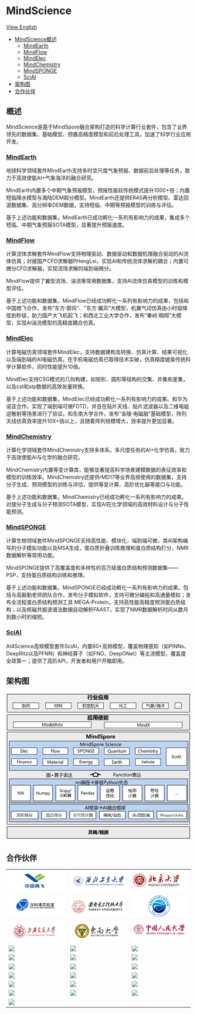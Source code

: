 # MindScience

[View English](README.md)

- [MindScience概述](#概述)
    - [MindEarth](#mindearth)
    - [MindFlow](#mindflow)
    - [MindElec](#mindelec)
    - [MindChemistry](#mindchemistry)
    - [MindSPONGE](#mindsponge)
    - [SciAI](#sciai)
- [架构图](#架构图)
- [合作伙伴](#合作伙伴)

## 概述

MindScience是基于MindSpore融合架构打造的科学计算行业套件，包含了业界领先的数据集、基础模型、预置高精度模型和前后处理工具，加速了科学行业应用开发。

### [MindEarth](https://gitee.com/mindspore/mindscience/tree/master/MindEarth)

地球科学领域套件MindEarth支持多时空尺度气象预报、数据前后处理等任务，致力于高效使能AI+气象海洋的融合研究。

MindEarth内置多个中期气象预报模型，预报性能较传统模式提升1000+倍；内置短临降水模型与海陆DEM超分模型。MindEarth还提供ERA5再分析模型、雷达回波数据集、高分辨率DEM数据，支持短临、中期等预报模型的训练与评估。

基于上述功能和数据集，MindEarth已成功孵化一系列有影响力的成果，集成多个短临、中期气象预报SOTA模型，显著提升预报速度。

### [MindFlow](https://gitee.com/mindspore/mindscience/tree/master/MindFlow)

计算流体求解套件MindFlow支持物理驱动、数据驱动和数据机理融合驱动的AI流体仿真；对接国产CFD求解器PHengLei，实现AI和传统流体求解的耦合；内置可微分CFD求解器，实现流场求解的端到端微分。

MindFlow提供了翼型流场、湍流等常用数据集，支持Al流体仿真模型的训练和模型评估。

基于上述功能和数据集，MindFlow已经成功孵化一系列有影响力的成果，包括和中国商飞合作，发布“东方·御风”、“东方·翼风”大模型，机翼气动仿真由小时级降低到秒级，助力国产大飞机起飞；和西北工业大学合作，发布“秦岭·翱翔”大模型，实现AI湍流模型的高精度耦合仿真。

### [MindElec](https://gitee.com/mindspore/mindscience/tree/master/MindElec)

计算电磁仿真领域套件MindElec，支持数据建构及转换、仿真计算、结果可视化以及端到端的AI电磁仿真。在手机电磁仿真已取得技术实破，仿真精度媲美传统科学计算软件，同时性能提升10倍。

MindElec支持CSG模式的几何构建，如矩形、圆形等结构的交集、并集和差集，以及cst和stp数据的高效张量转换。

基于上述功能和数据集，MindElec已经成功孵化一系列有影响力的成果。和华为诺亚合作，实现了端到端可微FDTD，并且在贴片天线、贴片滤波器以及二维电磁逆散射等场景进行了验证。和东南大学合作，发布“金陵·电磁脑”基础模型，阵列天线仿真效率提升10X+倍以上，且随着阵列规模增大，效率提升更加显著。

### [MindChemistry](https://gitee.com/mindspore/mindscience/tree/master/MindChemistry)

计算化学领域套件MindChemistry支持多体系，多尺度任务的AI+化学仿真，致力于高效使能AI与化学的融合研究。

MindChemistry内置等变计算库，能够显著提高科学场景建模数据的表征效率和模型的训练效率。MindChemistry还提供rMD17等业界高频使用的数据集，支持分子生成、预测模型的训练与评估，提供等变计算、高阶优化器等接口与功能。

基于上述功能和数据集，MindChemistry已经成功孵化一系列有影响力的成果。对接分子生成与分子预测SOTA模型，实现AI在化学领域的高效材料设计与分子性能预测。

### [MindSPONGE](https://gitee.com/mindspore/mindscience/tree/master/MindSPONGE)

计算生物领域套件MindSPONGE支持高性能、模块化，端到端可微，类AI架构编写的分子模拟功能以及MSA生成，蛋白质折叠训练推理和蛋白质结构打分，NMR数据解析等常用功能。

MindSPONGE提供了高覆盖度和多样性的百万级蛋白质结构预测数据集——PSP，支持蛋白质结构训练和推理。

基于上述功能和数据集，MindSPONGE已经成功孵化一系列有影响力的成果。包括与高毅勤老师团队合作，发布分子模拟软件，支持可微分编程和高通量模拟；发布全流程蛋白质结构预测工具
MEGA-Protein，支持高性能高精度预测蛋白质结构；以及核磁共振波谱法数据自动解析FAAST，实现了NMR数据解析时间从数月到数小时的缩短。

### [SciAI](https://gitee.com/mindspore/mindscience/tree/master/SciAI)

AI4Science高频模型套件SciAI，内置60+高频模型，覆盖物理感知（如PINNs、DeepRitz以及PFNN）和神经算子（如FNO、DeepONet）等主流模型，覆盖度全球第一；提供了高阶API，开发者和用户开箱即用。

## 架构图

<div align=center>
<img src="docs/MindScience_Architecture.jpg" alt="MindScience Architecture" width="600"/>
</div>

## 合作伙伴

<!DOCTYPE html>
<html lang="zh">
<head>
    <meta charset="UTF-8">
</head>

<body>
    <table width=100% align="center">
        <tr id='tr1'>
            <td>
                <img src="MindFlow/docs/partners/CACC.jpeg" />
            </td>
            <td>
                <img src="MindFlow/docs/partners/NorthwesternPolytechnical.jpeg" />
            </td>
            <td>
                <img src="MindFlow/docs/partners/Peking_University.jpeg" />
            </td>
        </tr>
        <tr id='tr2'>
            <td>
                <img src="MindSPONGE/docs/cooperative_partner/深圳湾.jpg" />
            </td>
            <td>
                <img src="MindSPONGE/docs/cooperative_partner/西电.png" />
            </td>
            <td>
                <img src="MindFlow/docs/partners/TaiHuLaboratory.jpeg" />
            </td>
        </tr>
        <tr id='tr3'>
            <td>
                <img src="MindElec/docs/shanghai_jiaotong_university.jpg" />
            </td>
            <td>
                <img src="MindElec/docs/dongnan_university.jpg" />
            </td>
            <td>
                <img src="MindFlow/docs/partners/RenminUniversity.jpeg" />
            </td>
        </tr>
        <tr id='tr4'>
            <td>
                <img src="./docs/cooperative_partner/qinghua.jpg" />
            </td>
            <td>
                <img src="./docs/cooperative_partner/zheda.jpg" />
            </td>
            <td>
                <img src="./docs/cooperative_partner/zhongkeda.jpg" />
            </td>
        </tr>
        <tr id='tr5'>
            <td>
                <img src="./docs/cooperative_partner/shanda.jpg" />
            </td>
            <td>
                <img src="./docs/cooperative_partner/zhongshandaxue.jpg" />
            </td>
            <td>
                <img src="./docs/cooperative_partner/beihang.jpg" />
            </td>
        </tr>
        <tr id='tr6'>
            <td>
                <img src="./docs/cooperative_partner/dongfangdianqi.jpg" />
            </td>
            <td>
                <img src="./docs/cooperative_partner/laoshan.jpg" />
            </td>
            <td>
                <img src="./docs/cooperative_partner/nanxinda.jpg" />
            </td>
        </tr>
        <tr id='tr7'>
            <td>
                <img src="./docs/cooperative_partner/dalian_huawusuo.png" />
            </td>
            <td>
                <img src="./docs/cooperative_partner/shenzhen_xianjin_yanjiusuo.jpg" />
            </td>
            <td>
                 <img src="./docs/cooperative_partner/changping.PNG" />
            </td>
        </tr>
        <tr id='tr8'>
            <td>
                <img src="./docs/cooperative_partner/guangzhouchaosuan.png" />
            </td>
            <td>
                <img src="./docs/cooperative_partner/zhongguo_kongqi_dongli.PNG" />
            </td>
            <td>
                <img src="./docs/cooperative_partner/zhongguo_hangkong_gongye.PNG" />
            </td>
        </tr>
        <tr id='tr9'>
            <td>
                <img src="./docs/cooperative_partner/zhongkeyuan_weishengwusuo.PNG" />
            </td>
            <td>
                <img src="./docs/cooperative_partner/yingfeizhiyao.png" />
            </td>
            <td>
                <img src="./docs/cooperative_partner/zhongkeyuan_shanghai_yaowusuo.png"/>
            </td>
        </tr>
        <tr id='tr10'>
            <td>
                <img src="./docs/cooperative_partner/beishengsuo.png" />
            </td>
        </tr>
    </table>
</body>
</html>